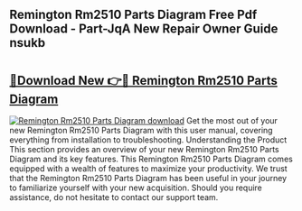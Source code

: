 ## Remington Rm2510 Parts Diagram Free Pdf Download - Part-JqA New Repair Owner Guide nsukb

# <h2><a href="http://dfk4qdt.blite.top/?on=Remington+Rm2510+Parts+Diagram">🔗Download New 👉🔴 Remington Rm2510 Parts Diagram</a></h2>

[![Remington Rm2510 Parts Diagram download](https://i.imgur.com/lujVjoI.png)](http://dfk4qdt.blite.top/?on=Remington+Rm2510+Parts+Diagram)
Get the most out of your new Remington Rm2510 Parts Diagram with this user manual, covering everything from installation to troubleshooting. Understanding the Product This section provides an overview of your new Remington Rm2510 Parts Diagram and its key features. This Remington Rm2510 Parts Diagram comes equipped with a wealth of features to maximize your productivity. We trust that the Remington Rm2510 Parts Diagram has been useful in your journey to familiarize yourself with your new acquisition. Should you require assistance, do not hesitate to contact our support team.

